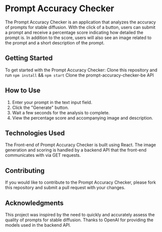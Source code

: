# Prompt Accuracy Checker

The Prompt Accuracy Checker is an application that analyzes the accuracy of prompts for stable diffusion. With the click of a button, users can submit a prompt and receive a percentage score indicating how detailed the prompt is. In addition to the score, users will also see an image related to the prompt and a short description of the prompt.

## Getting Started

To get started with the Prompt Accuracy Checker: 
Clone this repository and run `npm install` && `npm start`
Clone the prompt-accuracy-checker-be API

## How to Use
1. Enter your prompt in the text input field.
2. Click the "Generate" button.
3. Wait a few seconds for the analysis to complete.
4. View the percentage score and accompanying image and description.

## Technologies Used
The Front-end of Prompt Accuracy Checker is built using React. The image generation and scoring is handled by a backend API that the front-end communicates with via GET requests.

## Contributing
If you would like to contribute to the Prompt Accuracy Checker, please fork this repository and submit a pull request with your changes.

## Acknowledgments
This project was inspired by the need to quickly and accurately assess the quality of prompts for stable diffusion. Thanks to OpenAI for providing the models used in the backend API.
